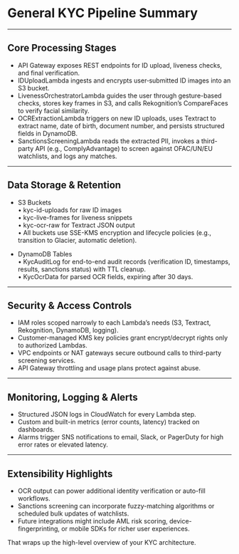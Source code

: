 # General KYC Pipeline Summary

---

## Core Processing Stages

- API Gateway exposes REST endpoints for ID upload, liveness checks, and final verification.
- IDUploadLambda ingests and encrypts user‐submitted ID images into an S3 bucket.
- LivenessOrchestratorLambda guides the user through gesture-based checks, stores key frames in S3, and calls Rekognition’s CompareFaces to verify facial similarity.
- OCRExtractionLambda triggers on new ID uploads, uses Textract to extract name, date of birth, document number, and persists structured fields in DynamoDB.
- SanctionsScreeningLambda reads the extracted PII, invokes a third-party API (e.g., ComplyAdvantage) to screen against OFAC/UN/EU watchlists, and logs any matches.

---

## Data Storage & Retention

- S3 Buckets  
  • kyc-id-uploads for raw ID images  
  • kyc-live-frames for liveness snippets  
  • kyc-ocr-raw for Textract JSON output  
  • All buckets use SSE-KMS encryption and lifecycle policies (e.g., transition to Glacier, automatic deletion).

- DynamoDB Tables  
  • KycAuditLog for end-to-end audit records (verification ID, timestamps, results, sanctions status) with TTL cleanup.  
  • KycOcrData for parsed OCR fields, expiring after 30 days.

---

## Security & Access Controls

- IAM roles scoped narrowly to each Lambda’s needs (S3, Textract, Rekognition, DynamoDB, logging).  
- Customer-managed KMS key policies grant encrypt/decrypt rights only to authorized Lambdas.  
- VPC endpoints or NAT gateways secure outbound calls to third-party screening services.  
- API Gateway throttling and usage plans protect against abuse.

---

## Monitoring, Logging & Alerts

- Structured JSON logs in CloudWatch for every Lambda step.  
- Custom and built-in metrics (error counts, latency) tracked on dashboards.  
- Alarms trigger SNS notifications to email, Slack, or PagerDuty for high error rates or elevated latency.

---

## Extensibility Highlights

- OCR output can power additional identity verification or auto-fill workflows.  
- Sanctions screening can incorporate fuzzy-matching algorithms or scheduled bulk updates of watchlists.  
- Future integrations might include AML risk scoring, device-fingerprinting, or mobile SDKs for richer user experiences.  

That wraps up the high-level overview of your KYC architecture.
